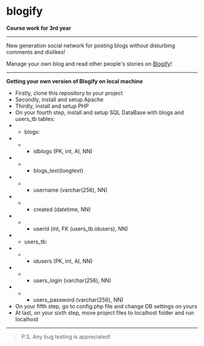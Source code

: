 # blogify
**Course work for 3rd year**

---

New generation social network for posting blogs without disturbing comments and dislikes!

Manage your own blog and read other people's stories on [Blogify](http://a0649435.xsph.ru/)!

---

**Getting your own version of Blogify on local machine**

+ Firstly, clone this repository to your project
+ Secondly, install and setup Apache
+ Thirdly, install and setup PHP
+ On your fourth step, install and setup SQL DataBase with blogs and users_tb tables:
+ + blogs: 
+ + + idblogs (PK, int, AI, NN)
+ + + blogs_text(longtext)
+ + + username (varchar(256), NN)
+ + + created (datetime, NN)
+ + + userid (int, FK (users_tb.idusers), NN)
+ + users_tb:
+ + + idusers (PK, int, AI, NN)
+ + + users_login (varchar(256), NN)
+ + + users_password (varchar(256), NN)
+ On your fifth step, go to config.php file and change DB settings on yours
+ At last, on your sixth step, move project files to localhost folder and run localhost

---

> P.S.
> Any bug testing is appreciated!
